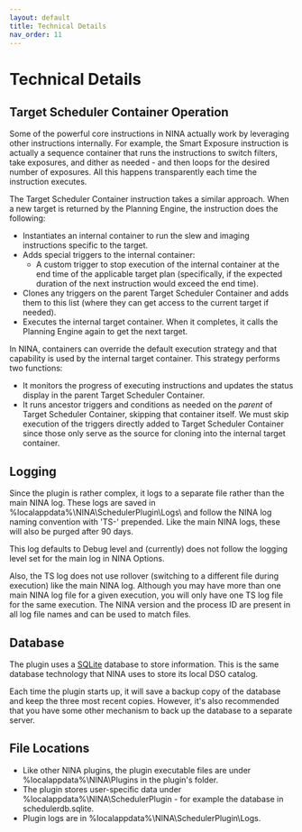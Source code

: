 ```yaml
---
layout: default
title: Technical Details
nav_order: 11
---
```


# Technical Details

## Target Scheduler Container Operation

Some of the powerful core instructions in NINA actually work by leveraging other instructions internally.  For example, the Smart Exposure instruction is actually a sequence container that runs the instructions to switch filters, take exposures, and dither as needed - and then loops for the desired number of exposures.  All this happens transparently each time the instruction executes.

The Target Scheduler Container instruction takes a similar approach.  When a new target is returned by the Planning Engine, the instruction does the following:
* Instantiates an internal container to run the slew and imaging instructions specific to the target.
* Adds special triggers to the internal container:
  * A custom trigger to stop execution of the internal container at the end time of the applicable target plan (specifically, if the expected duration of the next instruction would exceed the end time).
* Clones any triggers on the parent Target Scheduler Container and adds them to this list (where they can get access to the current target if needed).
* Executes the internal target container.  When it completes, it calls the Planning Engine again to get the next target.

In NINA, containers can override the default execution strategy and that capability is used by the internal target container.  This strategy performs two functions:
* It monitors the progress of executing instructions and updates the status display in the parent Target Scheduler Container.
* It runs ancestor triggers and conditions as needed on the _parent_ of Target Scheduler Container, skipping that container itself.  We must skip execution of the triggers directly added to Target Scheduler Container since those only serve as the source for cloning into the internal target container.

## Logging
Since the plugin is rather complex, it logs to a separate file rather than the main NINA log.  These logs are saved in %localappdata%\NINA\SchedulerPlugin\Logs\ and follow the NINA log naming convention with 'TS-' prepended.  Like the main NINA logs, these will also be purged after 90 days.

This log defaults to Debug level and (currently) does not follow the logging level set for the main log in NINA Options.

Also, the TS log does not use rollover (switching to a different file during execution) like the main NINA log.  Although you may have more than one main NINA log file for a given execution, you will only have one TS log file for the same execution.  The NINA version and the process ID are present in all log file names and can be used to match files.

## Database
The plugin uses a [SQLite](https://www.sqlite.org/index.html) database to store information.  This is the same database technology that NINA uses to store its local DSO catalog.

Each time the plugin starts up, it will save a backup copy of the database and keep the three most recent copies.  However, it's also recommended that you have some other mechanism to back up the database to a separate server.

## File Locations

* Like other NINA plugins, the plugin executable files are under %localappdata%\NINA\Plugins in the plugin's folder.
* The plugin stores user-specific data under %localappdata%\NINA\SchedulerPlugin - for example the database in schedulerdb.sqlite.
* Plugin logs are in %localappdata%\NINA\SchedulerPlugin\Logs\.
